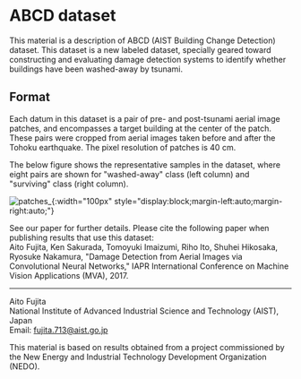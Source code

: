 # ABCD dataset

This material is a description of ABCD (AIST Building Change Detection) dataset.
This dataset is a new labeled dataset, specially geared toward constructing and evaluating damage detection systems to identify whether buildings have been washed-away by tsunami.

## Format
Each datum in this dataset is a pair of pre- and post-tsunami aerial image patches, and encompasses a target building at the center of the patch. These pairs were cropped from aerial images taken before and after the Tohoku earthquake. The pixel resolution of patches is 40 cm.

The below figure shows the representative samples in the dataset, where eight pairs are shown for "washed-away" class (left column) and "surviving" class (right column).

![patches_](https://user-images.githubusercontent.com/13417696/27384118-b5539e1e-56c8-11e7-9c0c-7d06b899763f.png){:width="100px" style="display:block;margin-left:auto;margin-right:auto;"}


See our paper for further details.
Please cite the following paper when publishing results that use this dataset:  
Aito Fujita, Ken Sakurada, Tomoyuki Imaizumi, Riho Ito, Shuhei Hikosaka, Ryosuke Nakamura, "Damage Detection from Aerial Images
via Convolutional Neural Networks," IAPR International Conference on Machine Vision Applications (MVA), 2017.


----

Aito Fujita  
National Institute of Advanced Industrial Science and Technology (AIST), Japan  
Email: fujita.713@aist.go.jp  

This material is based on results obtained from a project commissioned by the New Energy and Industrial Technology Development Organization (NEDO).
